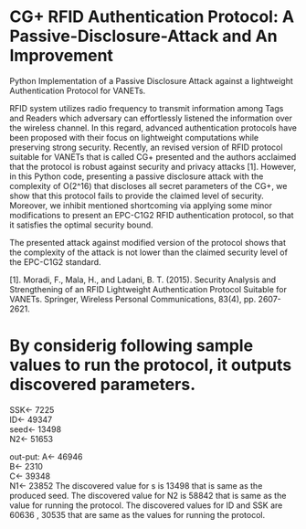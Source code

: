 # CG+ RFID Authentication Protocol: A Passive-Disclosure-Attack and An Improvement

Python Implementation of a Passive Disclosure Attack against a lightweight Authentication Protocol for VANETs.

RFID system utilizes radio frequency to transmit information among Tags and Readers which adversary can effortlessly listened the information over the wireless channel. In this regard, advanced authentication protocols have been proposed with their focus on lightweight computations while preserving strong security. Recently, an revised version of RFID protocol suitable for VANETs that is called CG+ presented and the authors acclaimed that the protocol is robust against security and privacy attacks [1]. However, in this Python code, presenting a passive disclosure attack with the complexity of O(2^16) that discloses all secret parameters of the CG+, we show that this protocol fails to provide the claimed level of security. Moreover, we inhibit mentioned shortcoming via applying some minor modifications to present an EPC-C1G2 RFID authentication protocol, so that it satisfies the optimal security bound. 

The presented attack against modified version of the protocol shows that the complexity of the attack is not lower than the claimed security level of the EPC-C1G2 standard.


[1]. Moradi, F., Mala, H., and Ladani, B. T. (2015). Security Analysis and Strengthening of an RFID Lightweight Authentication Protocol Suitable for VANETs. Springer, Wireless Personal Communications, 83(4), pp. 2607-2621.


# By considerig following sample values to run the protocol, it outputs discovered parameters. 
SSK<- 7225  
ID<- 49347   
seed<- 13498   
N2<- 51653
 
out-put:
A<- 46946  
B<- 2310  
C<- 39348  
N1<- 23852
The discovered value for s is 13498 that is same as the produced seed.
The discovered value for N2 is 58842 that is same as the value for running the protocol.
The discovered values for ID and SSK are 60636 , 30535 that are same as the values for running the protocol.

